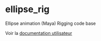 # ellipse_rig
Ellipse animation (Maya) Rigging code base 

Voir la [documentation utilisateur](wiki/Home)
